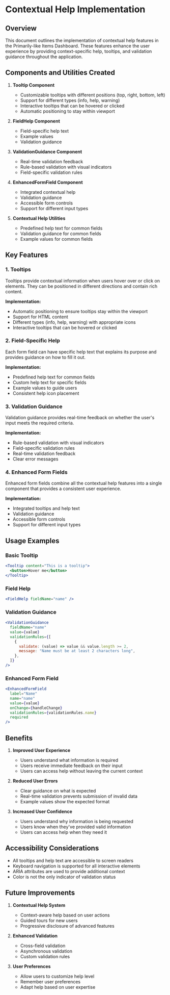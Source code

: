 # Contextual Help Implementation

## Overview

This document outlines the implementation of contextual help features in the Primarily-like Items Dashboard. These features enhance the user experience by providing context-specific help, tooltips, and validation guidance throughout the application.

## Components and Utilities Created

1. **Tooltip Component**

   - Customizable tooltips with different positions (top, right, bottom, left)
   - Support for different types (info, help, warning)
   - Interactive tooltips that can be hovered or clicked
   - Automatic positioning to stay within viewport

2. **FieldHelp Component**

   - Field-specific help text
   - Example values
   - Validation guidance

3. **ValidationGuidance Component**

   - Real-time validation feedback
   - Rule-based validation with visual indicators
   - Field-specific validation rules

4. **EnhancedFormField Component**

   - Integrated contextual help
   - Validation guidance
   - Accessible form controls
   - Support for different input types

5. **Contextual Help Utilities**
   - Predefined help text for common fields
   - Validation guidance for common fields
   - Example values for common fields

## Key Features

### 1. Tooltips

Tooltips provide contextual information when users hover over or click on elements. They can be positioned in different directions and contain rich content.

**Implementation:**

- Automatic positioning to ensure tooltips stay within the viewport
- Support for HTML content
- Different types (info, help, warning) with appropriate icons
- Interactive tooltips that can be hovered or clicked

### 2. Field-Specific Help

Each form field can have specific help text that explains its purpose and provides guidance on how to fill it out.

**Implementation:**

- Predefined help text for common fields
- Custom help text for specific fields
- Example values to guide users
- Consistent help icon placement

### 3. Validation Guidance

Validation guidance provides real-time feedback on whether the user's input meets the required criteria.

**Implementation:**

- Rule-based validation with visual indicators
- Field-specific validation rules
- Real-time validation feedback
- Clear error messages

### 4. Enhanced Form Fields

Enhanced form fields combine all the contextual help features into a single component that provides a consistent user experience.

**Implementation:**

- Integrated tooltips and help text
- Validation guidance
- Accessible form controls
- Support for different input types

## Usage Examples

### Basic Tooltip

```jsx
<Tooltip content="This is a tooltip">
  <button>Hover me</button>
</Tooltip>
```

### Field Help

```jsx
<FieldHelp fieldName="name" />
```

### Validation Guidance

```jsx
<ValidationGuidance
  fieldName="name"
  value={value}
  validationRules={[
    {
      validate: (value) => value && value.length >= 2,
      message: "Name must be at least 2 characters long",
    },
  ]}
/>
```

### Enhanced Form Field

```jsx
<EnhancedFormField
  label="Name"
  name="name"
  value={value}
  onChange={handleChange}
  validationRules={validationRules.name}
  required
/>
```

## Benefits

1. **Improved User Experience**

   - Users understand what information is required
   - Users receive immediate feedback on their input
   - Users can access help without leaving the current context

2. **Reduced User Errors**

   - Clear guidance on what is expected
   - Real-time validation prevents submission of invalid data
   - Example values show the expected format

3. **Increased User Confidence**
   - Users understand why information is being requested
   - Users know when they've provided valid information
   - Users can access help when they need it

## Accessibility Considerations

- All tooltips and help text are accessible to screen readers
- Keyboard navigation is supported for all interactive elements
- ARIA attributes are used to provide additional context
- Color is not the only indicator of validation status

## Future Improvements

1. **Contextual Help System**

   - Context-aware help based on user actions
   - Guided tours for new users
   - Progressive disclosure of advanced features

2. **Enhanced Validation**

   - Cross-field validation
   - Asynchronous validation
   - Custom validation rules

3. **User Preferences**
   - Allow users to customize help level
   - Remember user preferences
   - Adapt help based on user expertise
